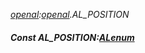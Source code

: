 _[openal](../../modules/openal/openal-module.md):[openal](../../modules/openal/openal-module.md).AL\_POSITION_
##### Const AL\_POSITION:[ALenum](../../modules/openal/openal-alenum.md)
